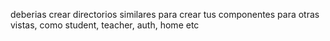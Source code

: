 deberias crear directorios similares para crear  tus componentes para otras vistas, como student, teacher, auth, home etc
